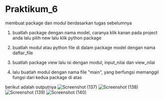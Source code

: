 # Praktikum_6
membuat package dan modul berdasarkan tugas sebelumnya
1. buatlah package dengan nama model, caranya klik kanan pada project anda lalu pilih new lalu klik python package

2. buatlah modul atau python file di dalam package model dengan nama daftar_file

3. buatlah package view lalu isi dengan modul, input_nilai dan view_nilai

4. lalu buatlah modul dengan nama file "main", yang berfungsi memanggil fungsi dari kedua package di atas


berikut adalah outputnya
![Screenshot (137)](https://user-images.githubusercontent.com/56973033/71551419-c243e580-2a19-11ea-929f-c65babbb3e80.png)
![Screenshot (138)](https://user-images.githubusercontent.com/56973033/71551420-c2dc7c00-2a19-11ea-9681-c6e8df46640d.png)
![Screenshot (139)](https://user-images.githubusercontent.com/56973033/71551421-c2dc7c00-2a19-11ea-9607-e8726e3fab25.png)
![Screenshot (140)](https://user-images.githubusercontent.com/56973033/71551422-c2dc7c00-2a19-11ea-9aee-b9bc0bf3faac.png)
